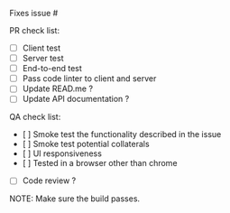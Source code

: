 Fixes issue #

PR check list:

- [ ] Client test
- [ ] Server test
- [ ] End-to-end test
- [ ] Pass code linter to client and server
- [ ] Update READ.me ?
- [ ] Update API documentation ?

QA check list:

- [ ] Smoke test the functionality described in the issue
- [ ] Smoke test potential collaterals
- [ ] UI responsiveness
- [ ] Tested in a browser other than chrome
- [ ] Code review ?

NOTE: Make sure the build passes.
